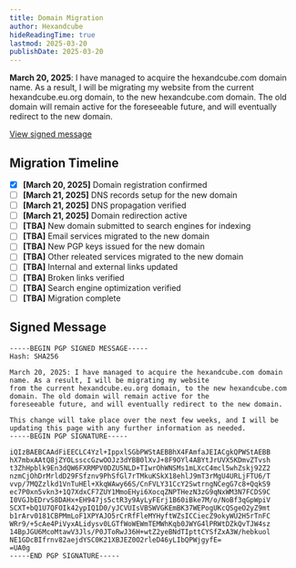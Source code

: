 ```yaml
---
title: Domain Migration
author: Hexandcube
hideReadingTime: true
lastmod: 2025-03-20
publishDate: 2025-03-20
---
```


**March 20, 2025**: I have managed to acquire the hexandcube.com domain name. As a result, I will be migrating my website
from the current hexandcube.eu.org domain, to the new hexandcube.com domain. The old domain will remain active for the 
foreseeable future, and will eventually redirect to the new domain. 

[View signed message](#signed-message)

## Migration Timeline

- [x] **[March 20, 2025]** Domain registration confirmed
- [ ] **[March 21, 2025]** DNS records setup for the new domain
- [ ] **[March 21, 2025]** DNS propagation verified
- [ ] **[March 21, 2025]** Domain redirection active
- [ ] **[TBA]** New domain submitted to search engines for indexing
- [ ] **[TBA]** Email services migrated to the new domain
- [ ] **[TBA]** New PGP keys issued for the new domain
- [ ] **[TBA]** Other releated services migrated to the new domain
- [ ] **[TBA]** Internal and external links updated
- [ ] **[TBA]** Broken links verified
- [ ] **[TBA]** Search engine optimization verified
- [ ] **[TBA]** Migration complete

## Signed Message

```plaintext
-----BEGIN PGP SIGNED MESSAGE-----
Hash: SHA256

March 20, 2025: I have managed to acquire the hexandcube.com domain name. As a result, I will be migrating my website
from the current hexandcube.eu.org domain, to the new hexandcube.com domain. The old domain will remain active for the 
foreseeable future, and will eventually redirect to the new domain. 

This change will take place over the next few weeks, and I will be updating this page with any further information as needed.
-----BEGIN PGP SIGNATURE-----

iQIzBAEBCAAdFiEECLC4Yzl+IppxlSGbPWStAEBBhX4FAmfaJEIACgkQPWStAEBB
hX7mbxAAtQ8jZYOLssccGzwOOJz3dYBB0lXvJ+8F9OYl4ABYtJrUVX5KDmvZTvsh
t3ZhHpblk9En3dQW6FXRMPV0DZU5NLD+TIwrOhWNSMs1mLXcC4mcl5whZskj92Z2
nzmCjOhDrMrldD29FSfznv9PhSfGl7rTMkuKSkX18ehlJ9mT3rMgU4URLjFTU6/T
vvp/7MQZzlkd1VnTuHEl+XkqWAwy66S/CnFVLY31CcY2SwtrngNCegG7c8+QqkS9
ec7P0xn5vkn3+1Q7XdxCF7ZUY1MmoEHyi6XocqZNPTHezN3zG9qNxWM3N7FCDS9C
I0VGJbEDrvS8DAHx+EH947js5ctR3y9AyLyFErj1B60iBke7M/o/NoBf3qGpWpiV
SCXT+bQ1U7QFOIk42ypIQ1D0/yJCVUIsVBSWVGKEmBK37WEPogUKcQSgeO2yZ9mt
b1rArv0181CBPMmLoF1XPYAJO5rCrRfFleMYHyftWZsICCiecZ9okyWU2H5rTnFC
WRr9/+5cAe4PiVyxALidysv0LGTfWoWEWmTEMWhKqb0JWYG4lPRWtDZkQvTJW4sz
14BpJGU6McoMtawV3Jls/P0JToRwJ36H+wtZ2yeBNdTIpttCYSfZxA3W/hebkuol
NE1GDcBIfrnv82aejdYSC0K21XBJEZ0O2rleD46yLIbQPWjgyfE=
=UA0g
-----END PGP SIGNATURE-----
```